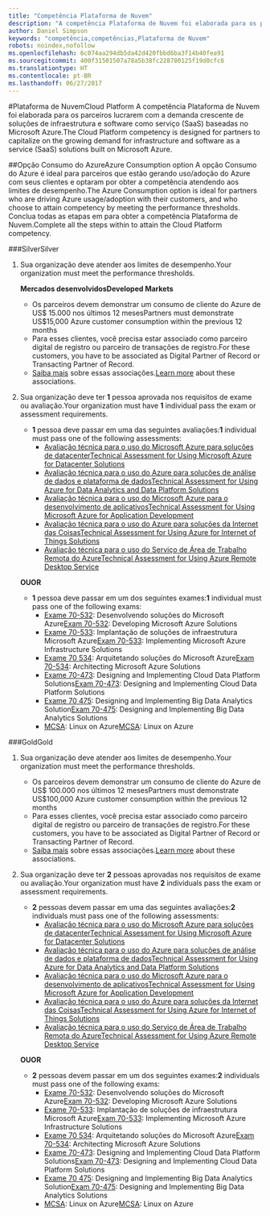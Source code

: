 ```yaml
---
title: "Competência Plataforma de Nuvem"
description: "A competência Plataforma de Nuvem foi elaborada para os parceiros lucrarem com a demanda crescente de soluções de infraestrutura e software como serviço (SaaS) baseadas no Microsoft Azure."
author: Daniel Simpson
keywords: "competência,competências,Plataforma de Nuvem"
robots: noindex,nofollow
ms.openlocfilehash: 6c074aa294db5da42d420fbbd6ba3f14b40fea91
ms.sourcegitcommit: 400f31501507a78a5b38fc228780125f19d0cfc6
ms.translationtype: HT
ms.contentlocale: pt-BR
ms.lasthandoff: 06/27/2017
---
```

#<a name="cloud-platform"></a><span data-ttu-id="1ee1d-104">Plataforma de Nuvem</span><span class="sxs-lookup"><span data-stu-id="1ee1d-104">Cloud Platform</span></span>
<span data-ttu-id="1ee1d-105">A competência Plataforma de Nuvem foi elaborada para os parceiros lucrarem com a demanda crescente de soluções de infraestrutura e software como serviço (SaaS) baseadas no Microsoft Azure.</span><span class="sxs-lookup"><span data-stu-id="1ee1d-105">The Cloud Platform competency is designed for partners to capitalize on the growing demand for infrastructure and software as a service (SaaS) solutions built on Microsoft Azure.</span></span>

##<a name="azure-consumption-option"></a><span data-ttu-id="1ee1d-106">Opção Consumo do Azure</span><span class="sxs-lookup"><span data-stu-id="1ee1d-106">Azure Consumption option</span></span>
<span data-ttu-id="1ee1d-107">A opção Consumo do Azure é ideal para parceiros que estão gerando uso/adoção do Azure com seus clientes e optaram por obter a competência atendendo aos limites de desempenho.</span><span class="sxs-lookup"><span data-stu-id="1ee1d-107">The Azure Consumption option is ideal for partners who are driving Azure usage/adoption with their customers, and who choose to attain competency by meeting the performance thresholds.</span></span> <span data-ttu-id="1ee1d-108">Conclua todas as etapas em para obter a competência Plataforma de Nuvem.</span><span class="sxs-lookup"><span data-stu-id="1ee1d-108">Complete all the steps within to attain the Cloud Platform competency.</span></span>

###<a name="silver"></a><span data-ttu-id="1ee1d-109">Silver</span><span class="sxs-lookup"><span data-stu-id="1ee1d-109">Silver</span></span>

1. <span data-ttu-id="1ee1d-110">Sua organização deve atender aos limites de desempenho.</span><span class="sxs-lookup"><span data-stu-id="1ee1d-110">Your organization must meet the performance thresholds.</span></span>

    **<span data-ttu-id="1ee1d-111">Mercados desenvolvidos</span><span class="sxs-lookup"><span data-stu-id="1ee1d-111">Developed Markets</span></span>**
    
    - <span data-ttu-id="1ee1d-112">Os parceiros devem demonstrar um consumo de cliente do Azure de US$ 15.000 nos últimos 12 meses</span><span class="sxs-lookup"><span data-stu-id="1ee1d-112">Partners must demonstrate US$15,000 Azure customer consumption within the previous 12 months</span></span>
    - <span data-ttu-id="1ee1d-113">Para esses clientes, você precisa estar associado como parceiro digital de registro ou parceiro de transações de registro.</span><span class="sxs-lookup"><span data-stu-id="1ee1d-113">For these customers, you have to be associated as Digital Partner of Record or Transacting Partner of Record.</span></span>
    - <span data-ttu-id="1ee1d-114">[Saiba mais](https://partner.microsoft.com/en-us/membership/digital-partner-of-record) sobre essas associações.</span><span class="sxs-lookup"><span data-stu-id="1ee1d-114">[Learn more](https://partner.microsoft.com/en-us/membership/digital-partner-of-record) about these associations.</span></span>  
  
2. <span data-ttu-id="1ee1d-115">Sua organização deve ter **1** pessoa aprovada nos requisitos de exame ou avaliação.</span><span class="sxs-lookup"><span data-stu-id="1ee1d-115">Your organization must have **1** individual pass the exam or assessment requirements.</span></span>

    - <span data-ttu-id="1ee1d-116">**1** pessoa deve passar em uma das seguintes avaliações:</span><span class="sxs-lookup"><span data-stu-id="1ee1d-116">**1** individual must pass one of the following assessments:</span></span>
        - [<span data-ttu-id="1ee1d-117">Avaliação técnica para o uso do Microsoft Azure para soluções de datacenter</span><span class="sxs-lookup"><span data-stu-id="1ee1d-117">Technical Assessment for Using Microsoft Azure for Datacenter Solutions</span></span>](https://partneruniversity.microsoft.com/?whr=uri:MicrosoftAccount&courseId=13736&scoId=N3FXNd7VB_8805299994)
        - [<span data-ttu-id="1ee1d-118">Avaliação técnica para o uso do Azure para soluções de análise de dados e plataforma de dados</span><span class="sxs-lookup"><span data-stu-id="1ee1d-118">Technical Assessment for Using Azure for Data Analytics and Data Platform Solutions</span></span>](https://partneruniversity.microsoft.com/?whr=uri:MicrosoftAccount&courseId=13735&scoId=eOi68a7VB_1905299994)
        - [<span data-ttu-id="1ee1d-119">Avaliação técnica para o uso do Microsoft Azure para o desenvolvimento de aplicativos</span><span class="sxs-lookup"><span data-stu-id="1ee1d-119">Technical Assessment for Using Microsoft Azure for Application Development</span></span>](https://partneruniversity.microsoft.com/?whr=uri:MicrosoftAccount&courseId=13979&scoId=enD8qylbB_9305299993)
        - [<span data-ttu-id="1ee1d-120">Avaliação técnica para o uso do Azure para soluções da Internet das Coisas</span><span class="sxs-lookup"><span data-stu-id="1ee1d-120">Technical Assessment for Using Azure for Internet of Things Solutions</span></span>](https://partneruniversity.microsoft.com/?whr=uri:MicrosoftAccount&courseId=16252&scoId=ABMqsgVLC_4605996570)
        - [<span data-ttu-id="1ee1d-121">Avaliação técnica para o uso do Serviço de Área de Trabalho Remota do Azure</span><span class="sxs-lookup"><span data-stu-id="1ee1d-121">Technical Assessment for Using Azure Remote Desktop Service</span></span>](https://partneruniversity.microsoft.com/?whr=uri:MicrosoftAccount&courseId=16571&scoId=R4xnMbpgC_3505996570)

    **<span data-ttu-id="1ee1d-122">OU</span><span class="sxs-lookup"><span data-stu-id="1ee1d-122">OR</span></span>**

    - <span data-ttu-id="1ee1d-123">**1** pessoa deve passar em um dos seguintes exames:</span><span class="sxs-lookup"><span data-stu-id="1ee1d-123">**1** individual must pass one of the following exams:</span></span>
        - <span data-ttu-id="1ee1d-124">[Exame 70-532](https://www.microsoft.com/en-us/learning/exam-70-532.aspx): Desenvolvendo soluções do Microsoft Azure</span><span class="sxs-lookup"><span data-stu-id="1ee1d-124">[Exam 70-532](https://www.microsoft.com/en-us/learning/exam-70-532.aspx): Developing Microsoft Azure Solutions</span></span>
        - <span data-ttu-id="1ee1d-125">[Exame 70-533](https://www.microsoft.com/en-us/learning/exam-70-533.aspx): Implantação de soluções de infraestrutura Microsoft Azure</span><span class="sxs-lookup"><span data-stu-id="1ee1d-125">[Exam 70-533](https://www.microsoft.com/en-us/learning/exam-70-533.aspx): Implementing Microsoft Azure Infrastructure Solutions</span></span>
        - <span data-ttu-id="1ee1d-126">[Exame 70 534](https://www.microsoft.com/en-us/learning/exam-70-534.aspx): Arquitetando soluções do Microsoft Azure</span><span class="sxs-lookup"><span data-stu-id="1ee1d-126">[Exam 70-534](https://www.microsoft.com/en-us/learning/exam-70-534.aspx): Architecting Microsoft Azure Solutions</span></span>
        - <span data-ttu-id="1ee1d-127">[Exame 70-473](https://www.microsoft.com/en-us/learning/exam-70-473.aspx): Designing and Implementing Cloud Data Platform Solutions</span><span class="sxs-lookup"><span data-stu-id="1ee1d-127">[Exam 70-473](https://www.microsoft.com/en-us/learning/exam-70-473.aspx): Designing and Implementing Cloud Data Platform Solutions</span></span>
        - <span data-ttu-id="1ee1d-128">[Exame 70 475](https://www.microsoft.com/en-us/learning/exam-70-475.aspx): Designing and Implementing Big Data Analytics Solution</span><span class="sxs-lookup"><span data-stu-id="1ee1d-128">[Exam 70-475](https://www.microsoft.com/en-us/learning/exam-70-475.aspx): Designing and Implementing Big Data Analytics Solutions</span></span>
        - <span data-ttu-id="1ee1d-129">[MCSA](https://www.microsoft.com/en-us/learning/mcsa-linux-azure-certification.aspx): Linux on Azure</span><span class="sxs-lookup"><span data-stu-id="1ee1d-129">[MCSA](https://www.microsoft.com/en-us/learning/mcsa-linux-azure-certification.aspx): Linux on Azure</span></span>

###<a name="gold"></a><span data-ttu-id="1ee1d-130">Gold</span><span class="sxs-lookup"><span data-stu-id="1ee1d-130">Gold</span></span>

1. <span data-ttu-id="1ee1d-131">Sua organização deve atender aos limites de desempenho.</span><span class="sxs-lookup"><span data-stu-id="1ee1d-131">Your organization must meet the performance thresholds.</span></span>

    - <span data-ttu-id="1ee1d-132">Os parceiros devem demonstrar um consumo de cliente do Azure de US$ 100.000 nos últimos 12 meses</span><span class="sxs-lookup"><span data-stu-id="1ee1d-132">Partners must demonstrate US$100,000 Azure customer consumption within the previous 12 months</span></span>
    - <span data-ttu-id="1ee1d-133">Para esses clientes, você precisa estar associado como parceiro digital de registro ou parceiro de transações de registro.</span><span class="sxs-lookup"><span data-stu-id="1ee1d-133">For these customers, you have to be associated as Digital Partner of Record or Transacting Partner of Record.</span></span>
    - <span data-ttu-id="1ee1d-134">[Saiba mais](https://partner.microsoft.com/en-us/membership/digital-partner-of-record) sobre essas associações.</span><span class="sxs-lookup"><span data-stu-id="1ee1d-134">[Learn more](https://partner.microsoft.com/en-us/membership/digital-partner-of-record) about these associations.</span></span>

2. <span data-ttu-id="1ee1d-135">Sua organização deve ter **2** pessoas aprovadas nos requisitos de exame ou avaliação.</span><span class="sxs-lookup"><span data-stu-id="1ee1d-135">Your organization must have **2** individuals pass the exam or assessment requirements.</span></span>

    - <span data-ttu-id="1ee1d-136">**2** pessoas devem passar em uma das seguintes avaliações:</span><span class="sxs-lookup"><span data-stu-id="1ee1d-136">**2** individuals must pass one of the following assessments:</span></span>
        - [<span data-ttu-id="1ee1d-137">Avaliação técnica para o uso do Microsoft Azure para soluções de datacenter</span><span class="sxs-lookup"><span data-stu-id="1ee1d-137">Technical Assessment for Using Microsoft Azure for Datacenter Solutions</span></span>](https://partneruniversity.microsoft.com/?whr=uri:MicrosoftAccount&courseId=13736&scoId=N3FXNd7VB_8805299994)
        - [<span data-ttu-id="1ee1d-138">Avaliação técnica para o uso do Azure para soluções de análise de dados e plataforma de dados</span><span class="sxs-lookup"><span data-stu-id="1ee1d-138">Technical Assessment for Using Azure for Data Analytics and Data Platform Solutions</span></span>](https://partneruniversity.microsoft.com/?whr=uri:MicrosoftAccount&courseId=13735&scoId=eOi68a7VB_1905299994)
        - [<span data-ttu-id="1ee1d-139">Avaliação técnica para o uso do Microsoft Azure para o desenvolvimento de aplicativos</span><span class="sxs-lookup"><span data-stu-id="1ee1d-139">Technical Assessment for Using Microsoft Azure for Application Development</span></span>](https://partneruniversity.microsoft.com/?whr=uri:MicrosoftAccount&courseId=13979&scoId=enD8qylbB_9305299993)
        - [<span data-ttu-id="1ee1d-140">Avaliação técnica para o uso do Azure para soluções da Internet das Coisas</span><span class="sxs-lookup"><span data-stu-id="1ee1d-140">Technical Assessment for Using Azure for Internet of Things Solutions</span></span>](https://partneruniversity.microsoft.com/?whr=uri:MicrosoftAccount&courseId=16252&scoId=ABMqsgVLC_4605996570)
        - [<span data-ttu-id="1ee1d-141">Avaliação técnica para o uso do Serviço de Área de Trabalho Remota do Azure</span><span class="sxs-lookup"><span data-stu-id="1ee1d-141">Technical Assessment for Using Azure Remote Desktop Service</span></span>](https://partneruniversity.microsoft.com/?whr=uri:MicrosoftAccount&courseId=16571&scoId=R4xnMbpgC_3505996570)

    **<span data-ttu-id="1ee1d-142">OU</span><span class="sxs-lookup"><span data-stu-id="1ee1d-142">OR</span></span>**

    - <span data-ttu-id="1ee1d-143">**2** pessoas devem passar em um dos seguintes exames:</span><span class="sxs-lookup"><span data-stu-id="1ee1d-143">**2** individuals must pass one of the following exams:</span></span>
        - <span data-ttu-id="1ee1d-144">[Exame 70-532](https://www.microsoft.com/en-us/learning/exam-70-532.aspx): Desenvolvendo soluções do Microsoft Azure</span><span class="sxs-lookup"><span data-stu-id="1ee1d-144">[Exam 70-532](https://www.microsoft.com/en-us/learning/exam-70-532.aspx): Developing Microsoft Azure Solutions</span></span>
        - <span data-ttu-id="1ee1d-145">[Exame 70-533](https://www.microsoft.com/en-us/learning/exam-70-533.aspx): Implantação de soluções de infraestrutura Microsoft Azure</span><span class="sxs-lookup"><span data-stu-id="1ee1d-145">[Exam 70-533](https://www.microsoft.com/en-us/learning/exam-70-533.aspx): Implementing Microsoft Azure Infrastructure Solutions</span></span>
        - <span data-ttu-id="1ee1d-146">[Exame 70 534](https://www.microsoft.com/en-us/learning/exam-70-534.aspx): Arquitetando soluções do Microsoft Azure</span><span class="sxs-lookup"><span data-stu-id="1ee1d-146">[Exam 70-534](https://www.microsoft.com/en-us/learning/exam-70-534.aspx): Architecting Microsoft Azure Solutions</span></span>
        - <span data-ttu-id="1ee1d-147">[Exame 70-473](https://www.microsoft.com/en-us/learning/exam-70-473.aspx): Designing and Implementing Cloud Data Platform Solutions</span><span class="sxs-lookup"><span data-stu-id="1ee1d-147">[Exam 70-473](https://www.microsoft.com/en-us/learning/exam-70-473.aspx): Designing and Implementing Cloud Data Platform Solutions</span></span>
        - <span data-ttu-id="1ee1d-148">[Exame 70 475](https://www.microsoft.com/en-us/learning/exam-70-475.aspx): Designing and Implementing Big Data Analytics Solution</span><span class="sxs-lookup"><span data-stu-id="1ee1d-148">[Exam 70-475](https://www.microsoft.com/en-us/learning/exam-70-475.aspx): Designing and Implementing Big Data Analytics Solutions</span></span>
        - <span data-ttu-id="1ee1d-149">[MCSA](https://www.microsoft.com/en-us/learning/mcsa-linux-azure-certification.aspx): Linux on Azure</span><span class="sxs-lookup"><span data-stu-id="1ee1d-149">[MCSA](https://www.microsoft.com/en-us/learning/mcsa-linux-azure-certification.aspx): Linux on Azure</span></span>

